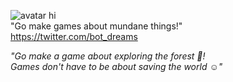 ![avatar](http://orig06.deviantart.net/e777/f/2016/109/e/a/daydreambot4b_100px_by_rick_tinyworlds-d9zifiv.jpg) 
hi  
"Go make games about mundane things!"  
https://twitter.com/bot_dreams

_"Go make a game about exploring the forest 🌲!_  
_Games don't have to be about saving the world ☺️"_
